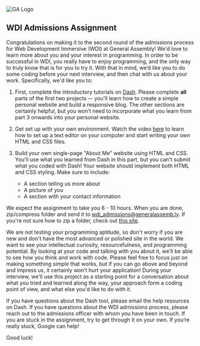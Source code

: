 ![GA Logo](https://raw.github.com/generalassembly/ga-ruby-on-rails-for-devs/master/images/ga.png)

## WDI Admissions Assignment

Congratulations on making it to the second round of the admissions process for Web Development Immersive (WDI) at General Assembly!  We'd love to learn more about you and your interest in programming.  In order to be successful in WDI, you really have to enjoy programming, and the only way to truly know that is for you to try it.  With that in mind, we’d like you to do some coding before your next interview, and then chat with us about your work.   Specifically, we'd like you to:

1. First, complete the introductory tutorials on [Dash](https://dash.generalassemb.ly/).  Please complete **all** parts of the first two projects –- you'll learn how to create a simple personal website and build a responsive blog.  The other sections are certainly helpful, but you won’t need to incorporate what you learn from part 3 onwards into your personal website.

2. Get set up with your own environment. Watch the video [here](http://generalassembly.wistia.com/medias/qzig8mp4mv) to learn how to set up a text editor on your computer and start writing your own HTML and CSS files.

3. Build your own single-page "About Me" website using HTML and CSS.  You’ll use what you learned from Dash in this part, but you can't submit what you coded with Dash!  Your website should implement both HTML and CSS styling. Make sure to include:

	- A section telling us more about 
	- A picture of you
	- A section with your contact information

We expect the assignment to take you 6 - 10 hours. When you are done, zip/compress folder and send it to wdi_admissions@generalassemb.ly. If you're not sure how to zip a folder, check out [this site](http://www.macinstruct.com/node/159).

We are not testing your programming aptitude, so don't worry if you are new and don't have the most advanced or polished site in the world. We want to see your intellectual curiosity, resourcefulness, and programming potential.  By looking at your code and talking with you about it, we’ll be able to see how you think and work with code.  Please feel free to focus just on making something simple that works, but if you can go above and beyond and impress us, it certainly won’t hurt your application!  During your interview, we'll use this project as a starting point for a conversation about what you tried and learned along the way, your approach form a coding point of view, and what else you'd like to do with it.

If you have questions about the Dash tool, please email the help resources on Dash. If you have questions about the WDI admissions process, please reach out to the admissions officer with whom you have been in touch.  If you are stuck in the assignment, try to get through it on your own.  If you’re really stuck, Google can help!

Good luck!